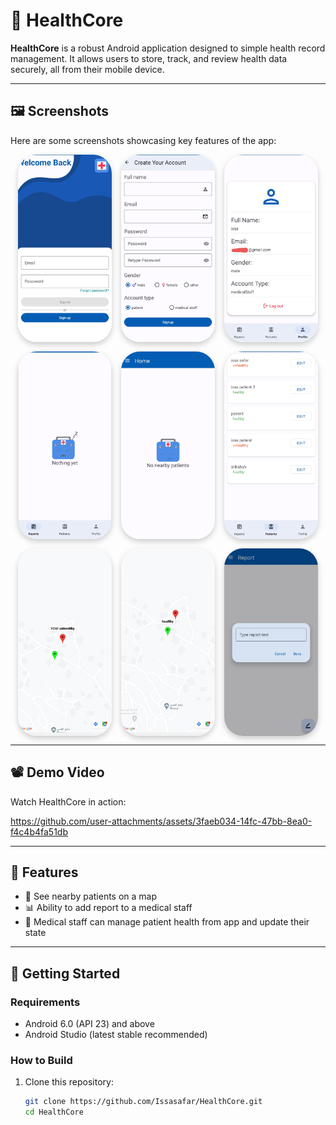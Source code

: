 # 🏥 HealthCore

**HealthCore** is a robust Android application designed to simple health record management. It allows users to store, track, and review health data securely, all from their mobile device.

---
## 🖼 Screenshots

Here are some screenshots showcasing key features of the app:
<p align="center" style="display: flex; flex-wrap: wrap; justify-content: center; gap: 15px;">
  <img src="assets/hc_1.jpg" class="phone-img"/>
  <img src="assets/hc_2.jpg" class="phone-img"/>
  <img src="assets/hc_3.jpg" class="phone-img"/>
  <img src="assets/hc_4.jpg" class="phone-img"/>
  <img src="assets/hc_5.jpg" class="phone-img"/>
  <img src="assets/hc_6.jpg" class="phone-img"/>
  <img src="assets/hc_7.jpg" class="phone-img"/>
  <img src="assets/hc_8.jpg" class="phone-img"/>
  <img src="assets/hc_9.jpg" class="phone-img"/>
  <style>
  .phone-img {
    width: 150px;
    height: 300px;
    object-fit: cover;
    border-radius: 30px;
    overflow: hidden;
    box-shadow: 0 4px 10px rgba(0,0,0,0.2);
  }
</style>
</p>




---


## 📽 Demo Video

Watch HealthCore in action:

https://github.com/user-attachments/assets/3faeb034-14fc-47bb-8ea0-f4c4b4fa51db

---

## 🚀 Features

- 🧍 See nearby patients on a map  
- 📊 Ability to add report to a medical staff
- 📅 Medical staff can manage patient health from app and update their state 
---

## 📱 Getting Started

### Requirements

- Android 6.0 (API 23) and above  
- Android Studio (latest stable recommended)

### How to Build

1. Clone this repository:
   ```bash
   git clone https://github.com/Issasafar/HealthCore.git
   cd HealthCore
